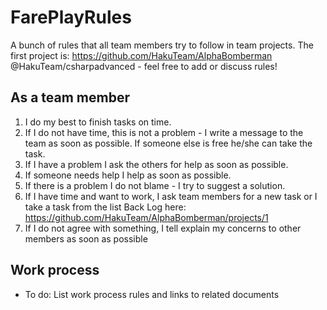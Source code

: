 # FarePlayRules
A bunch of rules that all team members try to follow in team projects.
The first project is: https://github.com/HakuTeam/AlphaBomberman
@HakuTeam/csharpadvanced - feel free to add or discuss rules!


## As a team member
1. I do my best to finish tasks on time.
2. If I do not have time, this is not a problem - I write a message to the team as soon as possible. If someone else is free he/she can take the task.
3. If I have a problem I ask the others for help as soon as possible.
4. If someone needs help I help as soon as possible.
5. If there is a problem I do not blame - I try to suggest a solution.
6. If I have time and want to work, I ask team members for a new task or I take a task from the list Back Log here: https://github.com/HakuTeam/AlphaBomberman/projects/1
7. If I do not agree with something, I tell explain my concerns to other members as soon as possible

## Work process
 - To do: List work process rules and links to related documents
